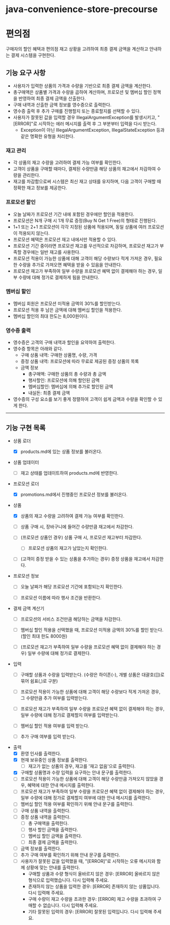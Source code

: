 # java-convenience-store-precourse

# 편의점

구매자의 할인 혜택과 편의점 재고 상황을 고려하여 최종 결제 금액을 계산하고 안내하는 결제 시스템을 구현한다.

## 기능 요구 사항

- 사용자가 입력한 상품의 가격과 수량을 기반으로 최종 결제 금액을 계산한다.
- 총구매액은 상품별 가격과 수량을 곱하여 계산하며, 프로모션 및 멤버십 할인 정책을 반영하여 최종 결제 금액을 산출한다.
- 구매 내역과 산출한 금액 정보를 영수증으로 출력한다.
- 영수증 출력 후 추가 구매를 진행할지 또는 종료할지를 선택할 수 있다.
- 사용자가 잘못된 값을 입력할 경우 IllegalArgumentException를 발생시키고, "[ERROR]"로 시작하는 에러 메시지를 출력 후 그 부분부터 입력을 다시 받는다.
    - Exception이 아닌 IllegalArgumentException, IllegalStateException 등과 같은 명확한 유형을 처리한다.

### 재고 관리

- 각 상품의 재고 수량을 고려하여 결제 가능 여부를 확인한다.
- 고객이 상품을 구매할 때마다, 결제된 수량만큼 해당 상품의 재고에서 차감하여 수량을 관리한다.
- 재고를 차감함으로써 시스템은 최신 재고 상태를 유지하며, 다음 고객이 구매할 때 정확한 재고 정보를 제공한다.

### 프로모션 할인

- 오늘 날짜가 프로모션 기간 내에 포함된 경우에만 할인을 적용한다.
- 프로모션은 N개 구매 시 1개 무료 증정(Buy N Get 1 Free)의 형태로 진행된다.
- 1+1 또는 2+1 프로모션이 각각 지정된 상품에 적용되며, 동일 상품에 여러 프로모션이 적용되지 않는다.
- 프로모션 혜택은 프로모션 재고 내에서만 적용할 수 있다.
- 프로모션 기간 중이라면 프로모션 재고를 우선적으로 차감하며, 프로모션 재고가 부족할 경우에는 일반 재고를 사용한다.
- 프로모션 적용이 가능한 상품에 대해 고객이 해당 수량보다 적게 가져온 경우, 필요한 수량을 추가로 가져오면 혜택을 받을 수 있음을 안내한다.
- 프로모션 재고가 부족하여 일부 수량을 프로모션 혜택 없이 결제해야 하는 경우, 일부 수량에 대해 정가로 결제하게 됨을 안내한다.

### 멤버십 할인

- 멤버십 회원은 프로모션 미적용 금액의 30%를 할인받는다.
- 프로모션 적용 후 남은 금액에 대해 멤버십 할인을 적용한다.
- 멤버십 할인의 최대 한도는 8,000원이다.

### 영수증 출력

- 영수증은 고객의 구매 내역과 할인을 요약하여 출력한다.
- 영수증 항목은 아래와 같다.
    - 구매 상품 내역: 구매한 상품명, 수량, 가격
    - 증정 상품 내역: 프로모션에 따라 무료로 제공된 증정 상품의 목록
    - 금액 정보
        - 총구매액: 구매한 상품의 총 수량과 총 금액
        - 행사할인: 프로모션에 의해 할인된 금액
        - 멤버십할인: 멤버십에 의해 추가로 할인된 금액
        - 내실돈: 최종 결제 금액
- 영수증의 구성 요소를 보기 좋게 정렬하여 고객이 쉽게 금액과 수량을 확인할 수 있게 한다.

---

## 기능 구현 목록

- 상품 로더
    - [x] products.md에 있는 상품 정보를 불러온다.


- 상품 업데이터
    - [ ] 재고 상태를 업데이트하여 products.md에 반영한다.


- 프로모션 로더
    - [x] promotions.md에서 진행중인 프로모션 정보를 불러온다.


- 상품
    - [x] 상품의 재고 수량을 고려하여 결제 가능 여부를 확인한다.
    - [ ] 상품 구매 시, 장바구니에 들어간 수량만큼 재고에서 차감한다.
    - [ ] (프로모션 상품인 경우) 상품 구매 시, 프로모션 재고부터 차감한다.
        - [ ] 프로모션 상품의 재고가 남았는지 확인한다.
    - [ ] (고객이 증정 받을 수 있는 상품을 추가하는 경우) 증정 상품을 재고에서 차감한다.


- 프로모션 정보
    - [ ] 오늘 날짜가 해당 프로모션 기간에 포함되는지 확인한다.
    - [ ] 프로모션 이름에 따라 행사 조건을 반환한다.


- 결제 금액 계산기
    - [ ] 프로모션의 서비스 조건만큼 해당하는 금액을 차감한다.
    - [ ] 멤버십 할인 적용을 선택했을 때, 프로모션 미적용 금액의 30%를 할인 받는다. (할인 최대 한도 8000원)
    - [ ] (프로모션 재고가 부족하여 일부 수량을 프로모션 혜택 없이 결제해야 하는 경우) 일부 수량에 대해 정가로 결제한다.


- 입력
    - [ ] 구매할 상품과 수량을 입력받는다. (수량은 하이픈(-), 개별 상품은 대괄호([])로 묶어 쉼표(,)로 구분)
    - [ ] 프로모션 적용이 가능한 상품에 대해 고객이 해당 수량보다 적게 가져온 경우, 그 수량만큼 추가 여부를 입력받는다.
    - [ ] 프로모션 재고가 부족하여 일부 수량을 프로모션 혜택 없이 결제해야 하는 경우, 일부 수량에 대해 정가로 결제할지 여부를 입력받는다.
    - [ ] 멤버십 할인 적용 여부를 입력 받는다.
    - [ ] 추가 구매 여부를 입력 받는다.


- 출력
    - [x] 환영 인사를 출력한다.
    - [x] 현재 보유중인 상품 정보를 출력한다.
        - [ ] 재고가 없는 상품의 경우, 재고를 '재고 없음'으로 출력한다.
    - [x] 구매할 상품명과 수량 입력을 요구하는 안내 문구를 출력한다.
    - [ ] 프로모션 적용이 가능한 상품에 대해 고객이 해당 수량만큼 가져오지 않았을 경우, 혜택에 대한 안내 메시지를 출력한다.
    - [ ] 프로모션 재고가 부족하여 일부 수량을 프로모션 혜택 없이 결제해야 하는 경우, 일부 수량에 대해 정가로 결제할지 여부에 대한 안내 메시지를 출력한다.
    - [ ] 멤버십 할인 적용 여부를 확인하기 위해 안내 문구를 출력한다.
    - [ ] 구매 상품 내역을 출력한다.
    - [ ] 증정 상품 내역을 출력한다.
        - [ ] 총 구매액을 출력한다.
        - [ ] 행사 할인 금액을 출력한다.
        - [ ] 멤버십 할인 금액을 출력한다.
        - [ ] 최종 결제 금액을 출력한다.
    - [ ] 금액 정보를 출력한다.
    - [ ] 추가 구매 여부를 확인하기 위해 안내 문구를 출력한다.
    - [ ] 사용자가 잘못된 값을 입력했을 때, "[ERROR]"로 시작하는 오류 메시지와 함께 상황에 맞는 안내를 출력한다.
        - 구매할 상품과 수량 형식이 올바르지 않은 경우: [ERROR] 올바르지 않은 형식으로 입력했습니다. 다시 입력해 주세요.
        - 존재하지 않는 상품을 입력한 경우: [ERROR] 존재하지 않는 상품입니다. 다시 입력해 주세요.
        - 구매 수량이 재고 수량을 초과한 경우: [ERROR] 재고 수량을 초과하여 구매할 수 없습니다. 다시 입력해 주세요.
        - 기타 잘못된 입력의 경우: [ERROR] 잘못된 입력입니다. 다시 입력해 주세요.
